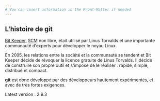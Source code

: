 ```yaml
---
# You can insert information in the Front-Matter if needed
---
```

## L'histoire de **git**

[Bit Keeper](http://www.bitkeeper.com/), <abbr title="Source Code Management" lang="en">SCM</abbr> non libre, était utilisé par Linus Torvalds et une importante communauté d'experts pour développer le noyau Linux.

En 2005, les relations entre la société et la communauté se tendent et Bit Keeper décide de révoquer la licence gratuite de Linus Torvalds. Il décide de construire son propre outil et s'impose de le réaliser : rapide, simple, distribué et compact.

**git** est donc développé par des développeurs hautement expérimentés, et avec de très fortes exigences.

<aside class="notes">
  Latest version : 2.9.3
</aside>
